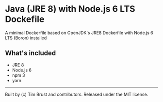 # Java (JRE 8) with Node.js 6 LTS Dockefile

A minimal Dockerfile based on OpenJDK's JRE8 Dockerfile with Node.js 6 LTS (Boron) installed

## What's included

* JRE 8
* Node.js 6
* npm 3
* yarn

---
Built by (c) Tim Brust and contributors. Released under the MIT license.
